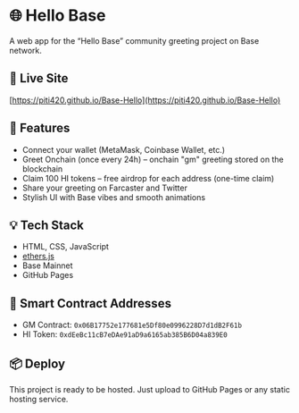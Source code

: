 # 🌐 Hello Base

A web app for the “Hello Base” community greeting project on Base network.

## 🔗 Live Site

[https://piti420.github.io/Base-Hello](https://piti420.github.io/Base-Hello)

## 🚀 Features

- Connect your wallet (MetaMask, Coinbase Wallet, etc.)
- Greet Onchain (once every 24h) – onchain "gm" greeting stored on the blockchain
- Claim 100 HI tokens – free airdrop for each address (one-time claim)
- Share your greeting on Farcaster and Twitter
- Stylish UI with Base vibes and smooth animations

## 💡 Tech Stack

- HTML, CSS, JavaScript
- [ethers.js](https://docs.ethers.org/)
- Base Mainnet
- GitHub Pages

## 🔐 Smart Contract Addresses

- GM Contract: `0x06B17752e177681e5Df80e0996228D7d1dB2F61b`
- HI Token: `0xdEeBc11cB7eDAe91aD9a6165ab385B6D04a839E0`

## 📦 Deploy

This project is ready to be hosted. Just upload to GitHub Pages or any static hosting service.


